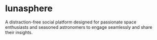 # lunasphere
A distraction-free social platform designed for passionate space enthusiasts and seasoned astronomers to engage seamlessly and share their insights.
